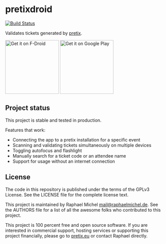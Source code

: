 pretixdroid
===========

[![Build Status](https://travis-ci.org/pretix/pretixdroid.svg?branch=master)](https://travis-ci.org/pretix/pretixdroid)

Validates tickets generated by [pretix](https://pretix.eu).

<a href="https://f-droid.org/packages/eu.pretix.pretixdroid/" target="_blank">
<img src="https://f-droid.org/badge/get-it-on.png" alt="Get it on F-Droid" width="170"/></a>
<a href='https://play.google.com/store/apps/details?id=eu.pretix.pretixdroid&utm_source=global_co&utm_medium=prtnr&utm_content=Mar2515&utm_campaign=PartBadge&pcampaignid=MKT-Other-global-all-co-prtnr-py-PartBadge-Mar2515-1'><img alt='Get it on Google Play' src='https://play.google.com/intl/en_us/badges/images/generic/en_badge_web_generic.png' width="170"/></a>

Project status
--------------

This project is stable and tested in production.

Features that work:

* Connecting the app to a pretix installation for a specific event
* Scanning and validating tickets simultaneously on multiple devices
* Toggling autofocus and flashlight
* Manually search for a ticket code or an attendee name
* Support for usage without an internet connection

License
-------
The code in this repository is published under the terms of the GPLv3 License. 
See the LICENSE file for the complete license text.

This project is maintained by Raphael Michel <mail@raphaelmichel.de>. See the
AUTHORS file for a list of all the awesome folks who contributed to this project.

This project is 100 percent free and open source software. If you are interested in
commercial support, hosting services or supporting this project financially, please 
go to [pretix.eu](https://pretix.eu) or contact Raphael directly.
